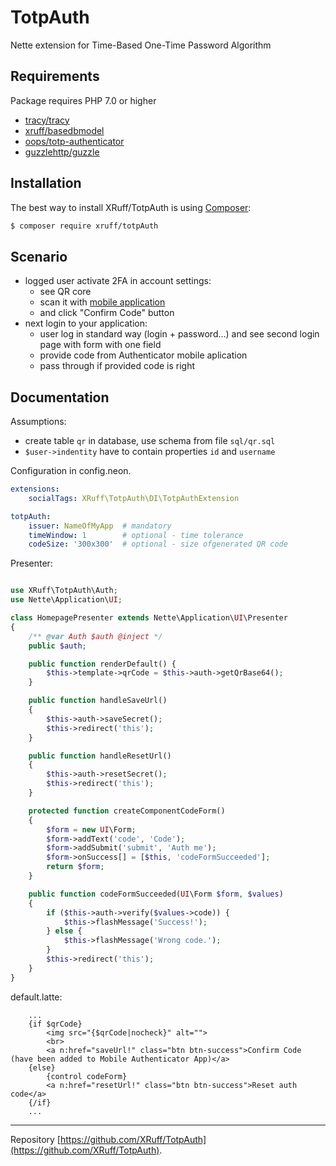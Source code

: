 TotpAuth
======

Nette extension for Time-Based One-Time Password Algorithm


Requirements
------------

Package requires PHP 7.0 or higher

- [tracy/tracy](https://github.com/tracy/tracy)
- [xruff/basedbmodel](https://github.com/xruff/basedbmodel)
- [oops/totp-authenticator](https://github.com/oops/totp-authenticator)
- [guzzlehttp/guzzle](https://github.com/oops/totp-authenticator)

Installation
------------

The best way to install XRuff/TotpAuth is using  [Composer](http://getcomposer.org/):

```sh
$ composer require xruff/totpAuth
```

Scenario
------------


* logged user activate 2FA in account settings:
  * see QR core
  * scan it with [mobile application](https://play.google.com/store/apps/details?id=com.google.android.apps.authenticator2&hl=cs)
  * and click "Confirm Code" button
* next login to your application:
  * user log in standard way (login + password...) and see second login page with form with one field
  * provide code from Authenticator mobile aplication
  * pass through if provided code is right


Documentation
------------

Assumptions:

* create table `qr` in database, use schema from file `sql/qr.sql`
* `$user->indentity` have to contain properties `id` and `username`

Configuration in config.neon.


```yml
extensions:
    socialTags: XRuff\TotpAuth\DI\TotpAuthExtension

totpAuth:
    issuer: NameOfMyApp  # mandatory
    timeWindow: 1        # optional - time tolerance
    codeSize: '300x300'  # optional - size ofgenerated QR code
```

Presenter:

```php

use XRuff\TotpAuth\Auth;
use Nette\Application\UI;

class HomepagePresenter extends Nette\Application\UI\Presenter
{
    /** @var Auth $auth @inject */
    public $auth;

    public function renderDefault() {
        $this->template->qrCode = $this->auth->getQrBase64();
    }

    public function handleSaveUrl()
    {
        $this->auth->saveSecret();
        $this->redirect('this');
    }

    public function handleResetUrl()
    {
        $this->auth->resetSecret();
        $this->redirect('this');
    }

    protected function createComponentCodeForm()
    {
        $form = new UI\Form;
        $form->addText('code', 'Code');
        $form->addSubmit('submit', 'Auth me');
        $form->onSuccess[] = [$this, 'codeFormSucceeded'];
        return $form;
    }

    public function codeFormSucceeded(UI\Form $form, $values)
    {
        if ($this->auth->verify($values->code)) {
            $this->flashMessage('Success!');
        } else {
            $this->flashMessage('Wrong code.');
        }
        $this->redirect('this');
    }
}
```

default.latte:

```smarty
    ...
    {if $qrCode}
        <img src="{$qrCode|nocheck}" alt="">
        <br>
        <a n:href="saveUrl!" class="btn btn-success">Confirm Code (have been added to Mobile Authenticator App)</a>
    {else}
        {control codeForm}
        <a n:href="resetUrl!" class="btn btn-success">Reset auth code</a>
    {/if}
    ...
```

-----

Repository [https://github.com/XRuff/TotpAuth](https://github.com/XRuff/TotpAuth).
